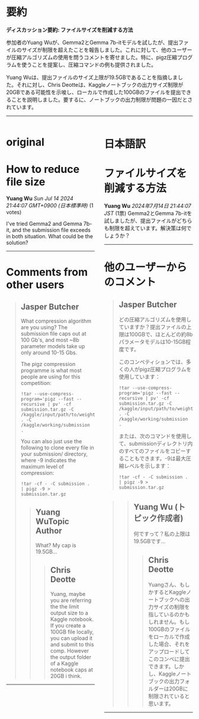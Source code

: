 # 要約 
**ディスカッション要約: ファイルサイズを削減する方法**

参加者のYuang Wuが、Gemma2とGemma 7b-itモデルを試したが、提出ファイルのサイズが制限を超えたことを報告しました。これに対して、他のユーザーが圧縮アルゴリズムの使用を問うコメントを寄せました。特に、pigz圧縮プログラムを使うことを提案し、圧縮コマンドの例も提供されました。

Yuang Wuは、提出ファイルのサイズ上限が19.5GBであることを指摘しました。それに対し、Chris Deotteは、Kaggleノートブックの出力サイズ制限が20GBである可能性を示唆し、ローカルで作成した100GBのファイルを提出できることを説明しました。要するに、ノートブックの出力制限が問題の一因だとされています。

---


<style>
.column-left{
  float: left;
  width: 47.5%;
  text-align: left;
}
.column-right{
  float: right;
  width: 47.5%;
  text-align: left;
}
.column-one{
  float: left;
  width: 100%;
  text-align: left;
}
</style>


<div class="column-left">

# original

# How to reduce file size

**Yuang Wu** *Sun Jul 14 2024 21:44:07 GMT+0900 (日本標準時)* (1 votes)

I've tried Gemma2 and Gemma 7b-it, and the submission file exceeds in both situation. What could be the solution?



---

 # Comments from other users

> ## Jasper Butcher
> 
> What compression algorithm are you using? The submission file caps out at 100 Gb's, and most ~8b parameter models take up only around 10-15 Gbs.
> 
> The pigz compression programme is what most people are using for this competition:
> 
> ```
> !tar --use-compress-program='pigz --fast --recursive | pv' -cf submission.tar.gz -C /kaggle/input/path/to/weights . -C /kaggle/working/submission .
> 
> ```
> 
> You can also just use the following to clone every file in your submission/ directory, where -9 indicates the maximum level of compression:
> 
> ```
> !tar -cf - -C submission . | pigz -9 > submission.tar.gz 
> 
> ```
> 
> 
> 
> > ## Yuang WuTopic Author
> > 
> > What? My cap is 19.5GB…
> > 
> > 
> > 
> > > ## Chris Deotte
> > > 
> > > Yuang, maybe you are referring the the limit output size to a Kaggle notebook. If you create a 100GB file locally, you can upload it and submit to this comp. However the output folder of a Kaggle notebook caps at 20GB i think.
> > > 
> > > 
> > > 


---



</div>
<div class="column-right">

# 日本語訳

# ファイルサイズを削減する方法
**Yuang Wu** *2024年7月14日 21:44:07 JST* (1票)
Gemma2とGemma 7b-itを試しましたが、提出ファイルがどちらも制限を超えています。解決策は何でしょうか？

---
# 他のユーザーからのコメント
> ## Jasper Butcher
> 
> どの圧縮アルゴリズムを使用していますか？提出ファイルの上限は100GBで、ほとんどの約8bパラメータモデルは10-15GB程度です。
> 
> このコンペティションでは、多くの人がpigz圧縮プログラムを使用しています：
> 
> ```
> !tar --use-compress-program='pigz --fast --recursive | pv' -cf submission.tar.gz -C /kaggle/input/path/to/weights . -C /kaggle/working/submission .
> ```
> 
> または、次のコマンドを使用して、submissionディレクトリ内のすべてのファイルをコピーすることもできます。-9は最大圧縮レベルを示します：
> 
> ```
> !tar -cf - -C submission . | pigz -9 > submission.tar.gz 
> ```

> 
> > ## Yuang Wu (トピック作成者)
> > 
> > 何ですって？私の上限は19.5GBです...
> > 
> > 
> > > ## Chris Deotte
> > > 
> > > Yuangさん、もしかするとKaggleノートブックへの出力サイズの制限を指しているのかもしれません。もし100GBのファイルをローカルで作成した場合、それをアップロードしてこのコンペに提出できます。しかし、Kaggleノートブックの出力フォルダーは20GBに制限されていると思います。
> > > 
> > > > 
---


</div>